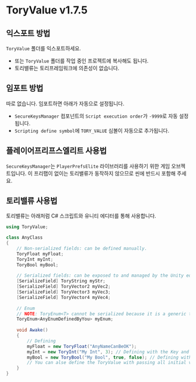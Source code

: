 # ToryValue v1.7.5

## 익스포트 방법

`ToryValue` 폴더를 익스포트하세요.

- 또는 `ToryValue` 폴더를 작업 중인 프로젝트에 복사해도 됩니다.
- 토리밸류는 토리프레임워크에 의존성이 없습니다.

## 임포트 방법

따로 없습니다. 임포트하면 아래가 자동으로 설정됩니다.

- `SecureKeysManager` 컴포넌트의 `Script execution order`가 `-9999`로 자동 설정됩니다.
- `Scripting define symbol`에 `TORY_VALUE` 심볼이 자동으로 추가됩니다.

## 플레이어프리프스엘리트 사용법

`SecureKeysManager`는 `PlayerPrefsElite` 라이브러리를 사용하기 위한 게임 오브젝트입니다. 이 프리팹이 없이는 토리밸류가 동작하지 않으므로 씬에 반드시 포함해 주세요.

## 토리밸류 사용법

토리밸류는 아래처럼 C# 스크립트와 유니티 에디터를 통해 사용합니다.

```c#
using ToryValue;

class AnyClass
{
    // Non-serialized fields: can be defined manually.
    ToryFloat myFloat;
    ToryInt myInt;
    ToryBool myBool;
    
    // Serialized fields: can be exposed to and managed by the Unity editor.
    [SerializeField] ToryString myStr;
    [SerializeField] ToryVector2 myVec2;
    [SerializeField] ToryVector3 myVec3;
    [SerializeField] ToryVector4 myVec4;
    
    // Enum
    // NOTE: ToryEnum<T> cannot be serialized because it is a generic type.
    ToryEnum<AnyEnumDefinedByYou> myEnum;
    
    void Awake()
    {
        // Defining
        myFloat = new ToryFloat("AnyNameCanBeOK");
        myInt = new ToryInt("My Int", 3); // Defining with the Key and Value. The DefaultValue and SavedValue are set to same as the Value.
        myBool = new ToryBool("My Bool", true, false); // Defining with the Key, Value and DefaultValue. The SavedValue is set to same as the DefaultValue.
        // You can alse define the ToryValue with passing all initial values.
    }
}
```
